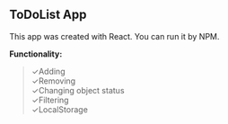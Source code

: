 ## ToDoList App

This app was created with React. You can run it by NPM.

**Functionality:**
>✓Adding <br>
>✓Removing <br>
>✓Changing object status <br>
>✓Filtering <br>
>✓LocalStorage <br>
